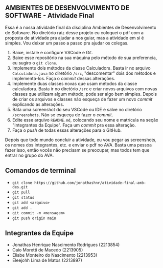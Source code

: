 ## AMBIENTES DE DESENVOLVIMENTO DE SOFTWARE - Atividade Final

Essa é a nossa atividade final da disciplina Ambientes de Desenvolvimento de Software. No diretório raiz desse projeto eu coloquei o pdf com a proposta de atividade pra ajudar a nos guiar, mas a atividade em si é simples. Vou deixar um passo a passo pra ajudar os colegas.

1. Baixe, instale e configure VSCode e Git.
2. Baixe esse repositório na sua máquina pelo método de sua preferencia, eu sugiro o `git clone`.
3. Implemente dois métodos da classe Calculadora. Basta ir no arquivo `Calculadora.java` no diretório `/src`, "descomentar" dois dos métodos e implementá-los. Faça o _commit_ dessas alterações.
4. Implemente duas classes novas que usam métodos da classe calculadora. Basta ir no diretório `/src` e criar novos arquivos com novas classes que utilizam algum método, pode ser algo bem simples. Depois de criar os arquivos e classes não esqueça de fazer um novo _commit_ explicando as alterações.
5. Bata uma screenshot do seu VSCode ou IDE e salve no diretório `/screenshots`. Não se esqueça de fazer o _commit_.
6. Edite esse arquivo `README.md`, colocando seu nome e matrícula na seção "Integrantes da Equipe". Faça um _commit_ pra essa alteração.
7. Faça o _push_ de todas essas alterações para o GitHub.

Depois que todo mundo concluir a atividade, eu vou pegar as screenshots, os nomes dos integrantes, etc. e enviar o pdf no AVA. Basta uma pessoa fazer isso, então vocês não precisam se preocupar, mas todos tem que entrar no grupo do AVA.

## Comandos de terminal
- `git clone https://github.com/jonathashnr/atividade-final-amb-des.git`
- `git pull`
- `git status`
- `git add <arquivo>`
- `git add .`
- `git commit -m <mensagem>`
- `git push origin main`

## Integrantes da Equipe
- Jonathas Henrique Nascimento Rodrigues (2213854)
- Caio Moretti de Macedo (2213905)
- Eliabe Monteiro do Nascimento (2213953)
- Eleejohh Lima de Matos (2213897)